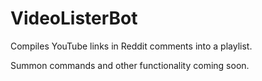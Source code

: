 # VideoListerBot

Compiles YouTube links in Reddit comments into a playlist. 

Summon commands and other functionality coming soon.